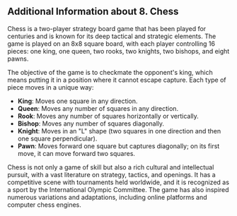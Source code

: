 ## Additional Information about 8. Chess

Chess is a two-player strategy board game that has been played for centuries and is known for its deep tactical and strategic elements. The game is played on an 8x8 square board, with each player controlling 16 pieces: one king, one queen, two rooks, two knights, two bishops, and eight pawns. 

The objective of the game is to checkmate the opponent's king, which means putting it in a position where it cannot escape capture. Each type of piece moves in a unique way:

- **King**: Moves one square in any direction.
- **Queen**: Moves any number of squares in any direction.
- **Rook**: Moves any number of squares horizontally or vertically.
- **Bishop**: Moves any number of squares diagonally.
- **Knight**: Moves in an "L" shape (two squares in one direction and then one square perpendicular).
- **Pawn**: Moves forward one square but captures diagonally; on its first move, it can move forward two squares.

Chess is not only a game of skill but also a rich cultural and intellectual pursuit, with a vast literature on strategy, tactics, and openings. It has a competitive scene with tournaments held worldwide, and it is recognized as a sport by the International Olympic Committee. The game has also inspired numerous variations and adaptations, including online platforms and computer chess engines.
